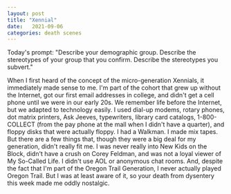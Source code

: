 ```yaml
---
layout: post
title: "Xennial"
date:   2021-09-06
categories: death scenes
---
```

Today's prompt: "Describe your demographic group. Describe the stereotypes of your group that you confirm. Describe the stereotypes you subvert."

When I first heard of the concept of the micro-generation Xennials, it immediately made sense to me. I'm part of the cohort that grew up without the Internet, got our first email addresses in college, and didn't get a cell phone until we were in our early 20s. We remember life before the Internet, but we adapted to technology easily. I used dial-up modems, rotary phones, dot matrix printers, Ask Jeeves, typewriters, library card catalogs, 1-800-COLLECT (from the pay phone at the mall when I didn't have a quarter), and floppy disks that were actually floppy. I had a Walkman. I made mix tapes. But there are a few things that, though they were a big deal for my generation, didn't really fit me. I was never really into New Kids on the Block, didn't have a crush on Corey Feldman, and was not a loyal viewer of My So-Called Life. I didn't use AOL or anonymous chat rooms. And, despite the fact that I'm part of the Oregon Trail Generation, I never actually played Oregon Trail. But I was at least aware of it, so your death from dysentery this week made me oddly nostalgic.
